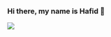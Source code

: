 ### Hi there, my name is Hafid 👋

<a href="https://github.com/HafidurR">
  <img align="center" src="https://github-readme-stats.vercel.app/api?username=HafidurR&theme=algolia&show_icons=true&count_private=true" />
</a>
